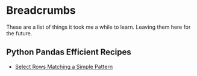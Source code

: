 # Breadcrumbs

These are a list of things it took me a while to learn. Leaving them here for the future.

## Python Pandas Efficient Recipes
- [Select Rows Matching a Simple Pattern](bc/efficient_selection_simple_pattern.md)
